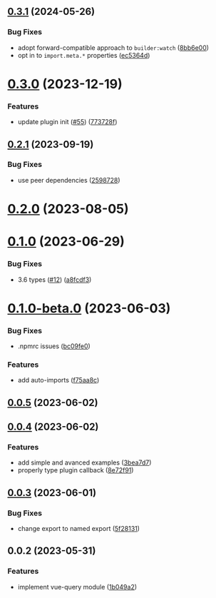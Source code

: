 ## [0.3.1](https://github.com/NamesMT/Hebilicious-vue-query-nuxt/compare/v0.3.0...v0.3.1) (2024-05-26)


### Bug Fixes

* adopt forward-compatible approach to `builder:watch` ([8bb6e00](https://github.com/NamesMT/Hebilicious-vue-query-nuxt/commit/8bb6e00051d1ae20b196d00d2967fecc7fc34daf))
* opt in to `import.meta.*` properties ([ec5364d](https://github.com/NamesMT/Hebilicious-vue-query-nuxt/commit/ec5364d1061cbc18dbabf86a0fa1436d3c7b2244))



# [0.3.0](https://github.com/Hebilicious/vue-query-nuxt/compare/v0.2.1...v0.3.0) (2023-12-19)


### Features

* update plugin init ([#55](https://github.com/Hebilicious/vue-query-nuxt/issues/55)) ([773728f](https://github.com/Hebilicious/vue-query-nuxt/commit/773728fc728ab1b6d932d3292d9d0295628452e5))



## [0.2.1](https://github.com/Hebilicious/vue-query-nuxt/compare/v0.2.0...v0.2.1) (2023-09-19)


### Bug Fixes

* use peer dependencies ([2598728](https://github.com/Hebilicious/vue-query-nuxt/commit/25987289453bf45f03e06ebb24e1c87fc2e6ad15))



# [0.2.0](https://github.com/Hebilicious/vue-query-nuxt/compare/v0.1.0...v0.2.0) (2023-08-05)



# [0.1.0](https://github.com/Hebilicious/vue-query-nuxt/compare/v0.1.0-beta.0...v0.1.0) (2023-06-29)


### Bug Fixes

* 3.6 types ([#12](https://github.com/Hebilicious/vue-query-nuxt/issues/12)) ([a8fcdf3](https://github.com/Hebilicious/vue-query-nuxt/commit/a8fcdf3c8c5a92ca885fb0fe073ca5dd22c99024))



# [0.1.0-beta.0](https://github.com/Hebilicious/vue-query-nuxt/compare/v0.0.5...v0.1.0-beta.0) (2023-06-03)


### Bug Fixes

* .npmrc issues ([bc09fe0](https://github.com/Hebilicious/vue-query-nuxt/commit/bc09fe0b716c8425d71d8c2e89b961ecbf37e2d8))


### Features

* add auto-imports ([f75aa8c](https://github.com/Hebilicious/vue-query-nuxt/commit/f75aa8cfa3446e5a6c60e1daa6bf9d2cc6ef0edf))



## [0.0.5](https://github.com/Hebilicious/vue-query-nuxt/compare/v0.0.4...v0.0.5) (2023-06-02)



## [0.0.4](https://github.com/Hebilicious/vue-query-nuxt/compare/v0.0.3...v0.0.4) (2023-06-02)


### Features

* add simple and avanced examples ([3bea7d7](https://github.com/Hebilicious/vue-query-nuxt/commit/3bea7d7135d18c9aa1282daffed4ec30bb50a356))
* properly type plugin callback ([8e72f91](https://github.com/Hebilicious/vue-query-nuxt/commit/8e72f912bdbf261ebe9533e268c97ac58975a6ce))



## [0.0.3](https://github.com/Hebilicious/vue-query-nuxt/compare/v0.0.2...v0.0.3) (2023-06-01)


### Bug Fixes

* change export to named export ([5f28131](https://github.com/Hebilicious/vue-query-nuxt/commit/5f28131d19a468a4b5705617aff3a7025f675ba5))



## 0.0.2 (2023-05-31)


### Features

* implement vue-query module ([1b049a2](https://github.com/Hebilicious/vue-query-nuxt/commit/1b049a2e709523a9f7f178d4fc468238b650f254))



